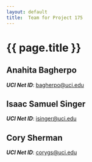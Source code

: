 ```yaml
---
layout: default
title:  Team for Project 175
---
```


# {{ page.title }}


## Anahita Bagherpo
***UCI Net ID***: bagherpo@uci.edu

## Isaac Samuel Singer
***UCI Net ID***: isinger@uci.edu

## Cory Sherman
***UCI Net ID***: corygs@uci.edu
